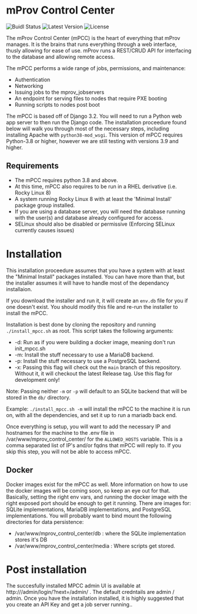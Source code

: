 
# mProv Control Center
![Buidl Status](https://img.shields.io/github/actions/workflow/status/mprov-ng/mprov_control_center/dockerimages.yml?style=plastic)
![Latest Version](https://img.shields.io/github/v/tag/mprov-ng/mprov_control_center?style=plastic)
![License](https://img.shields.io/github/license/mprov-ng/mprov_control_center?style=plastic)

The mProv Control Center (mPCC) is the heart of everything that mProv manages. It is the brains that runs everything through a web interface, thusly allowing for ease of use. mProv runs a REST/CRUD API for interfacing to the database and allowing remote access. 

The mPCC performs a wide range of jobs, permissions, and maintenance:
- Authentication
- Networking
- Issuing jobs to the mprov_jobservers
- An endpoint for serving files to nodes that require PXE booting 
- Running scripts to nodes post boot

The mPCC is based off of Django 3.2. You will need to run a Python web app server to then run the Django code. The installation proceedure found below will walk you through most of the necessary steps, including installing Apache with `python38-mod_wsgi`. This version of mPCC requires Python-3.8 or higher, however we are still testing with versions 3.9 and higher.

## Requirements
- The mPCC requires python 3.8 and above.  
- At this time, mPCC also requires to be run in a RHEL derivative (i.e. Rocky Linux 8)
- A system running Rocky Linux 8 with at least the 'Minimal Install' package group installed.
- If you are using a database server, you will need the database running with the user(s) and database already configured for access.
- SELinux should also be disabled or permissive (Enforcing SELinux currently causes issues)

# Installation
This installation proceedure assumes that you have a system with at least the "Minimal Install" packages installed.  You can have more than that, but the installer assumes it will have to handle most of the dependancy installaion.

If you download the installer and run it, it will create an `env.db` file for you if one doesn't exist.  You should modify this file and re-run the installer to install the mPCC.



Installation is best done by cloning the repository and running `./install_mpcc.sh` as root.  This script takes the following arguments:

- -d: Run as if you were building a docker image, meaning don't run init_mpcc.sh
- -m: Install the stuff necessary to use a MariaDB backend.
- -p: Install the stuff necessary to use a PostgreSQL backend.
- -x: Passing this flag will check out the `main` branch of this repository.  Without it, it will checkout the latest Release tag.  Use this flag for development only!

Note: Passing neither `-m` or `-p` will default to an SQLite backend that will be stored in the `db/` directory.


Example: `./install_mpcc.sh -m` will install the mPCC to the machine it is run on, with all the dependencies, and set it up to run a mariadb back end.  

Once everything is setup, you will want to add the necessary IP and hostnames for the machine to the .env file in /var/www/mprov_control_center/ for the `ALLOWED_HOSTS` variable.  This is a comma separated list of IP's and/or fqdns that mPCC will reply to.  If you skip this step, you will not be able to access mPCC.


## Docker
Docker images exist for the mPCC as well.  More information on how to use the docker images will be coming soon, so keep an eye out for that.  Basically, setting the right env vars, and running the docker image with the right exposed port should be enough to get it running.  There are images for: SQLite implementations, MariaDB implementations, and PostgreSQL implementations.  You will probably want to bind mount the following directories for data persistence:

- /var/www/mprov_control_center/db : where the SQLite implementation stores it's DB
- /var/www/mprov_control_center/media : Where scripts get stored.

# Post installation
The succesfully installed MPCC admin UI is available at http://<FQDN or IP>/admin/login/?next=/admin/ . The default credntails are admin / admin. 
Once you have the installation installed, it is highly suggested that you create an API Key and get a job server running..
